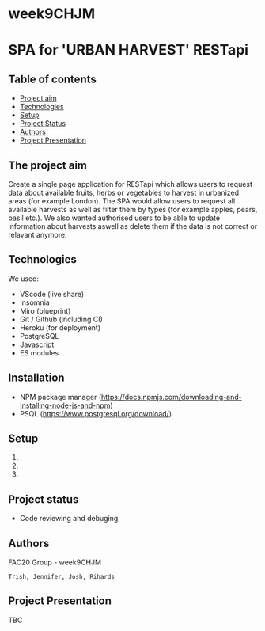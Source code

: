 # week9CHJM
# SPA for 'URBAN HARVEST' RESTapi

## Table of contents
* [Project aim](#The-projects-aim)
* [Technologies](#Technologies)
* [Setup](#setup)
* [Project Status](#Project-status)
* [Authors](#Authors)
* [Project Presentation](#Project-presentation)


## The project aim

Create a single page application for RESTapi which allows users to request data about available fruits, herbs or vegetables to harvest in urbanized areas (for example London).
The SPA would allow users to request all available harvests as well as filter them by types (for example apples, pears, basil etc.).
We also wanted authorised users to be able to update information about harvests aswell as delete them if the data is not correct or relavant anymore.

## Technologies

We used: 

- VScode (live share)
- Insomnia
- Miro (blueprint)
- Git / Github (including CI)
- Heroku (for deployment)
- PostgreSQL
- Javascript
- ES modules

## Installation
 
 - NPM package manager (https://docs.npmjs.com/downloading-and-installing-node-js-and-npm)
 - PSQL (https://www.postgresql.org/download/)

## Setup

1.
2.
3.

## Project status

- Code reviewing and debuging

## Authors
  
  FAC20 Group - week9CHJM

	Trish, Jennifer, Josh, Rihards
	
## Project Presentation

TBC

